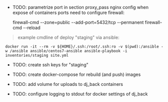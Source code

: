 * TODO: parametrize port in section proxy_pass nginx config when expose of containers ports need to configure firewall:

    firewall-cmd --zone=public --add-port=5432/tcp --permanent
    firewall-cmd --reload

> example cmdline of deploy "staging" via ansible:

    docker run -it --rm -v ${HOME}/.ssh:/root/.ssh:ro -v $(pwd):/ansible -w /ansible ansible/centos7-ansible ansible-playbook -i inventories/staging site.yml

* TODO: create ssh keys for "staging"

* TODO: create docker-compose for rebuild (and push) images

* TODO: add volume for uploads to dj_back containers

* TODO: configure logging to stdout for docker settings of dj_back
